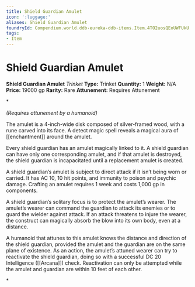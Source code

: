 ```yaml
---
title: Shield Guardian Amulet
icon: ':luggage:'
aliases: Shield Guardian Amulet
foundryId: Compendium.world.ddb-eureka-ddb-items.Item.4TO2uosQEoUWFUkU
tags:
- Item
---
```


# Shield Guardian Amulet

**Shield Guardian Amulet**
_Trinket_
**Type:** Trinket
**Quantity:** 1
**Weight:** N/A
**Price:** 19000 gp
**Rarity:** Rare
**Attunement:** Requires Attunement

*<div class="item-attunement"><i>(Requires attunement by a humanoid)</i><p>The amulet is a 4-inch-wide disk composed of silver-framed wood, with a rune carved into its face. A detect magic spell reveals a magical aura of [[enchantment]] around the amulet.

Every shield guardian has an amulet magically linked to it. A shield guardian can have only one corresponding amulet, and if that amulet is destroyed, the shield guardian is incapacitated until a replacement amulet is created.

A shield guardian’s amulet is subject to direct attack if it isn’t being worn or carried. It has AC 10, 10 hit points, and immunity to poison and psychic damage. Crafting an amulet requires 1 week and costs 1,000 gp in components.

A shield guardian’s solitary focus is to protect the amulet’s wearer. The amulet’s wearer can command the guardian to attack its enemies or to guard the wielder against attack. If an attack threatens to injure the wearer, the construct can magically absorb the blow into its own body, even at a distance.

A humanoid that attunes to this amulet knows the distance and direction of the shield guardian, provided the amulet and the guardian are on the same plane of existence. As an action, the amulet’s attuned wearer can try to reactivate the shield guardian, doing so with a successful DC 20 Intelligence ([[Arcana]]) check. Reactivation can only be attempted while the amulet and guardian are within 10 feet of each other.</p>*